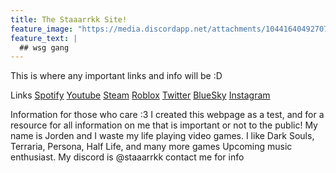 ```yaml
---
title: The Staaarrkk Site!
feature_image: "https://media.discordapp.net/attachments/1044164049270738955/1315331492737585162/staarrk.png?ex=67570569&is=6755b3e9&hm=5ff56a54ab2e27f4e9bef9172831189122fbeee36950686f57ec21b09e964c48&=&format=webp&quality=lossless&width=810&height=249"
feature_text: |
  ## wsg gang
---
```


This is where any important links and info will be :D

Links
 <a href="https://open.spotify.com/user/1m16d88z3kbqmzggu7ebglq4r">Spotify</a> 
 <a href="https://www.youtube.com/@staaarrkk">Youtube</a> 
 <a href="https://steamcommunity.com/id/Staaarrkk/">Steam</a> 
 <a href="(https://www.roblox.com/users/791422126/profile)">Roblox</a> 
 <a href="(https://x.com/staaarrkkLive)">Twitter</a> 
 <a href="(https://bsky.app/profile/staaarrkk.bsky.social)">BlueSky</a> 
 <a href="https://www.instagram.com/staaarrkklive/">Instagram</a> 

  Information for those who care :3
I created this webpage as a test, and for a resource for all information on me that is important or not to the public!
My name is Jorden and I waste my life playing video games.
I like Dark Souls, Terraria, Persona, Half Life, and many more games
Upcoming music enthusiast. My discord is @staaarrkk contact me for info 
